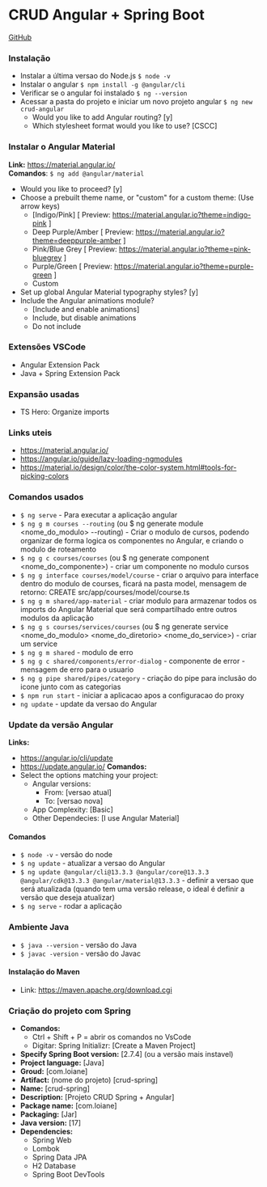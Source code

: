 # CRUD Angular + Spring Boot
<a href="https://github.com/loiane/curso-angular">GitHub</a>


### Instalação
- Instalar a última versao do Node.js ``$ node -v``
- Instalar o angular ``$ npm install -g @angular/cli ``
- Verificar se o angular foi instalado ``$ ng --version``
- Acessar a pasta do projeto e iniciar um novo projeto angular ``$ ng new crud-angular``
  - Would you like to add Angular routing? [y]
  - Which stylesheet format would you like to use? [CSCC]

### Instalar o Angular Material
**Link:** https://material.angular.io/ <br>
**Comandos**: ``$ ng add @angular/material``
  - Would you like to proceed? [y]
  - Choose a prebuilt theme name, or "custom" for a custom theme: (Use arrow keys)
    - [Indigo/Pink] [ Preview: https://material.angular.io?theme=indigo-pink ] 
    - Deep Purple/Amber [ Preview: https://material.angular.io?theme=deeppurple-amber ] 
    - Pink/Blue Grey [ Preview: https://material.angular.io?theme=pink-bluegrey ] 
    - Purple/Green   [ Preview: https://material.angular.io?theme=purple-green ] 
    - Custom 
  - Set up global Angular Material typography styles? [y]
  - Include the Angular animations module? 
    - [Include and enable animations]
    - Include, but disable animations 
    - Do not include 

### Extensões VSCode
- Angular Extension Pack
- Java + Spring Extension Pack

### Expansão usadas
- TS Hero: Organize imports

### Links uteis
- https://material.angular.io/ 
- https://angular.io/guide/lazy-loading-ngmodules
- https://material.io/design/color/the-color-system.html#tools-for-picking-colors

### Comandos usados
- ``$ ng serve`` - Para executar a aplicação angular 
- ``$ ng g m courses --routing`` (ou $ ng generate module <nome_do_modulo> --routing) - Criar o modulo de cursos, podendo organizar de forma logica os componentes no Angular, e criando o modulo de roteamento
- ``$ ng g c courses/courses`` (ou $ ng generate component <nome_do_componente>) - criar um componente no modulo cursos 
- ``$ ng g interface courses/model/course`` - criar o arquivo para interface dentro do modulo de courses, ficará na pasta model, mensagem de retorno: CREATE src/app/courses/model/course.ts
- ``$ ng g m shared/app-material`` - criar modulo para armazenar todos os imports do Angular Material que será compartilhado entre outros modulos da aplicação
- ``$ ng g s courses/services/courses`` (ou $ ng generate service <nome_do_modulo> <nome_do_diretorio> <nome_do_service>) - criar um service 
- ``$ ng g m shared`` - modulo de erro
- ``$ ng g c shared/components/error-dialog`` - componente de error - mensagem de erro para o usuario
- ``$ ng g pipe shared/pipes/category`` - criação do pipe para inclusão do icone junto com as categorias
- ``$ npm run start`` - iniciar a aplicacao apos a configuracao do proxy
- ``ng update`` - update da versao do Angular

### Update da versão Angular
**Links:** 
- https://angular.io/cli/update
- https://update.angular.io/
**Comandos:**
- Select the options matching your project:
  - Angular versions: 
    - From: [versao atual] 
    - To: [versao nova]
  - App Complexity: [Basic]
  - Other Dependecies: [I use Angular Material]

#### Comandos
- ``$ node -v`` - versão do node
- ``$ ng update`` - atualizar a versao do Angular
- ``$ ng update @angular/cli@13.3.3 @angular/core@13.3.3 @angular/cdk@13.3.3 @angular/material@13.3.3`` - definir a versao que será atualizada (quando tem uma versão release, o ideal é definir a versão que deseja atualizar)
- ``$ ng serve`` - rodar a aplicação

### Ambiente Java
- ``$ java --version`` - versão do Java
- ``$ javac -version`` - versão do Javac

#### Instalação do Maven
- Link: https://maven.apache.org/download.cgi

### Criação do projeto com Spring
- **Comandos:**
  - Ctrl + Shift + P = abrir os comandos no VsCode
  - Digitar: Spring Initializr: [Create a Maven Project]
- **Specify Spring Boot version:** [2.7.4] (ou a versão mais instavel)
- **Project language:** [Java]
- **Groud:** [com.loiane]
- **Artifact:** (nome do projeto) [crud-spring]
- **Name:** [crud-spring]
- **Description:** [Projeto CRUD Spring + Angular]
- **Package name:** [com.loiane]
- **Packaging:** [Jar]
- **Java version:** [17]
- **Dependencies:** 
  - Spring Web
  - Lombok
  - Spring Data JPA
  - H2 Database
  - Spring Boot DevTools
